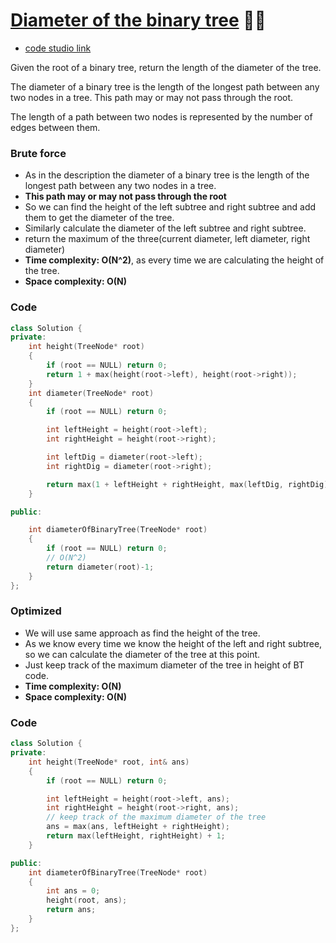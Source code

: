 # [Diameter of the binary tree](https://leetcode.com/problems/diameter-of-binary-tree/) 🌟🌟

-   [code studio link](https://www.codingninjas.com/codestudio/problems/920552?topList=striver-sde-sheet-problems&utm_source=striver&utm_medium=website)

Given the root of a binary tree, return the length of the diameter of the tree.

The diameter of a binary tree is the length of the longest path between any two nodes in a tree. This path may or may not pass through the root.

The length of a path between two nodes is represented by the number of edges between them.

### Brute force

-   As in the description the diameter of a binary tree is the length of the longest path between any two nodes in a tree.
-   **This path may or may not pass through the root**
-   So we can find the height of the left subtree and right subtree and add them to get the diameter of the tree.
-   Similarly calculate the diameter of the left subtree and right subtree.
-   return the maximum of the three(current diameter, left diameter, right diameter)
-   **Time complexity: O(N^2)**, as every time we are calculating the height of the tree.
-   **Space complexity: O(N)**

### Code

```cpp
class Solution {
private:
    int height(TreeNode* root)
    {
        if (root == NULL) return 0;
        return 1 + max(height(root->left), height(root->right));
    }
    int diameter(TreeNode* root)
    {
        if (root == NULL) return 0;

        int leftHeight = height(root->left);
        int rightHeight = height(root->right);

        int leftDig = diameter(root->left);
        int rightDig = diameter(root->right);

        return max(1 + leftHeight + rightHeight, max(leftDig, rightDig));
    }

public:

    int diameterOfBinaryTree(TreeNode* root)
    {
        if (root == NULL) return 0;
        // O(N^2)
        return diameter(root)-1;
    }
};
```

### Optimized

-   We will use same approach as find the height of the tree.
-   As we know every time we know the height of the left and right subtree, so we can calculate the diameter of the tree at this point.
-   Just keep track of the maximum diameter of the tree in height of BT code.
-   **Time complexity: O(N)**
-   **Space complexity: O(N)**

### Code

```cpp
class Solution {
private:
    int height(TreeNode* root, int& ans)
    {
        if (root == NULL) return 0;

        int leftHeight = height(root->left, ans);
        int rightHeight = height(root->right, ans);
        // keep track of the maximum diameter of the tree
        ans = max(ans, leftHeight + rightHeight);
        return max(leftHeight, rightHeight) + 1;
    }

public:
    int diameterOfBinaryTree(TreeNode* root)
    {
        int ans = 0;
        height(root, ans);
        return ans;
    }
};
```
